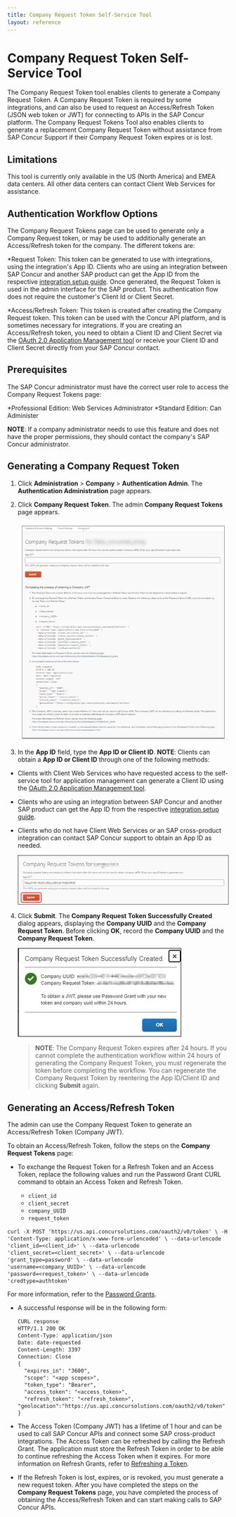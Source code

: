 ```yaml
---
title: Company Request Token Self-Service Tool
layout: reference
---
```


# Company Request Token Self-Service Tool

The Company Request Token tool enables clients to generate a Company Request Token. A Company Request Token is required by some integrations, and can also be used to request an Access/Refresh Token (JSON web token or JWT) for connecting to APIs in the SAP Concur platform. The Company Request Tokens Tool also enables clients to generate a replacement Company Request Token without assistance from SAP Concur Support if their Company Request Token expires or is lost.

## Limitations

This tool is currently only available in the US (North America) and EMEA data centers. All other data centers can contact Client Web Services for assistance.

## Authentication Workflow Options

The Company Request Tokens page can be used to generate only a Company Request token, or may be used to additionally generate an Access/Refresh token for the company. The different tokens are:

*Request Token: This token can be generated to use with integrations, using the integration's App ID. Clients who are using an integration between SAP Concur and another SAP product can get the App ID from the respective [integration setup guide](https://www.concurtraining.com/customers/tech_pubs/Integration/_CCC_SAP_Integrations.htm). Once generated, the Request Token is used in the admin interface for the SAP product. This authentication flow does not require the customer's Client Id or Client Secret.

*Access/Refresh Token: This token is created after creating the Company Request token. This token can be used with the Concur API platform, and is sometimes necessary for integrations. If you are creating an Access/Refresh token, you need to obtain a Client ID and Client Secret via the [OAuth 2.0 Application Management tool](./oauth2-app-mgmt-tool.html) or receive your Client ID and Client Secret directly from your SAP Concur contact.

## Prerequisites
The SAP Concur administrator must have the correct user role to access the Company Request Tokens page:

*Professional Edition: Web Services Administrator
*Standard Edition: Can Administer

**NOTE**: If a company administrator needs to use this feature and does not have the proper permissions, they should contact the company's SAP Concur administrator.

## Generating a Company Request Token

1. Click **Administration** > **Company** > **Authentication Admin**. The **Authentication Administration** page appears.

2. Click **Company Request Token**. The admin **Company Request Tokens** page appears.

    ![Product screen showing the Company Request Tokens page](./tool-images/company-refresh-tool-01.png)

3. In the **App ID** field, type the **App ID or Client ID**.
**NOTE**: Clients can obtain a **App ID or Client ID** through one of the following methods:

* Clients with Client Web Services who have requested access to the self-service tool for application management can generate a Client ID using the [OAuth 2.0 Application Management tool](./oauth2-app-mgmt-tool.html).
* Clients who are using an integration between SAP Concur and another SAP product can get the App ID from the respective [integration setup guide](https://www.concurtraining.com/customers/tech_pubs/Integration/_CCC_SAP_Integrations.htm).
* Clients who do not have Client Web Services or an SAP cross-product integration can contact SAP Concur support to obtain an App ID as needed.

    ![Product screen showing the Company Request dialog](./tool-images/refresh-token-submit.png)

4. Click **Submit**. The **Company Request Token Successfully Created** dialog appears, displaying the **Company UUID** and the **Company Request Token**. Before clicking **OK**, record the **Company UUID** and the **Company Request Token**.

   ![Product screen showing the Company Request Token Successfully Created dialog](./tool-images/refresh-token-created.png)

    >**NOTE**: The Company Request Token expires after 24 hours. If you cannot complete the authentication workflow within 24 hours of generating the Company Request Token, you must regenerate the token before completing the workflow. You can regenerate the Company Request Token by reentering the App ID/Client ID and clicking **Submit** again.

## Generating an Access/Refresh Token

The admin can use the Company Request Token to generate an Access/Refresh Token (Company JWT). 

To obtain an Access/Refresh Token, follow the steps on the **Company Request Tokens** page:

*  To exchange the Request Token for a Refresh Token and an Access Token, replace the following values and run the Password Grant CURL command to obtain an Access Token and Refresh Token.

   * `client_id`
   * `client_secret`
   * `company_UUID`
   * `request_token`

  ```
  curl -X POST 'https://us.api.concursolutions.com/oauth2/v0/token' \ -H
  'Content-Type: application/x-www-form-urlencoded' \ --data-urlencode
  'client_id=<client_id>' \ --data-urlencode
  'client_secret=<client_secret>' \ --data-urlencode
  'grant_type=password' \ --data-urlencode
  'username=<company_UUID>' \ --data-urlencode
  'password=<request_token>' \ --data-urlencode
  'credtype=authtoken'
  ```

For more information, refer to the [Password Grants](https://developer.concur.com/api-reference/authentication/apidoc.html#password_grant).

* A successful response will be in the following form:

  ```
  CURL response
  HTTP/1.1 200 OK
  Content-Type: application/json
  Date: date-requested
  Content-Length: 3397
  Connection: Close
  {
    "expires_in": "3600",
    "scope": "<app scopes>",
    "token_type": "Bearer",
    "access_token": "<access_token>",
    "refresh_token": "<refresh_token>",
  "geolocation":"https://us.api.concursolutions.com/oauth2/v0/token"
  }
  ```

* The Access Token (Company JWT) has a lifetime of 1 hour and can be used to call SAP Concur APIs and connect some SAP cross-product integrations. The Access Token can be refreshed by calling the Refresh Grant. The application must store the Refresh Token in order to be able to continue refreshing the Access Token when it expires.
For more information on Refresh Grants, refer to [Refreshing a Token](https://developer.concur.com/api-reference/authentication/apidoc.html#refresh_token).
* If the Refresh Token is lost, expires, or is revoked, you must generate a new request token. After you have completed the steps on the **Company Request Tokens** page, you have completed the process of obtaining the Access/Refresh Token and can start making calls to SAP Concur APIs.